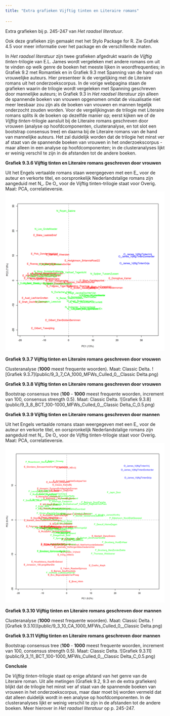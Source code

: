 ```yaml
---
title: "Extra grafieken Vijftig tinten en Literaire romans"

---
```


Extra grafieken bij p. 245-247 van *Het raadsel literatuur*.

Ook deze grafieken zijn gemaakt met het Stylo Package for R. Zie  Grafiek 4.5 voor meer informatie over het package en de verschillende maten.

In *Het raadsel literatuur* zijn twee grafieken afgedrukt waarin de *Vijftig tinten*-trilogie van E.L. James wordt vergeleken met andere romans om uit te vinden op welk genre de boeken het meeste lijken in woordfrequenties; in Grafiek 9.2 met Romantiek en in Grafiek 9.3 met Spanning van de hand van vrouwelijke auteurs. Hier presenteer ik de vergelijking met de Literaire romans uit het onderzoekscorpus. In de vorige webpagina staan de grafieken waarin de trilogie wordt vergeleken met Spanning geschreven door mannelijke auteurs; in Grafiek 9.3 in *Het raadsel literatuur* zijn alleen de spannende boeken van vrouwen opgenomen omdat de visualisatie niet meer leesbaar zou zijn als de boeken van vrouwen en mannen tegelijk onderzocht zouden worden. Voor de vergelijkingvan de trilogie met Literaire romans splits ik de boeken op dezelfde manier op; eerst kijken we of de *Vijftig tinten*-trilogie aansluit bij de Literaire romans geschreven door vrouwen (analyse op hoofdcomponenten, clusteranalyse, en tot slot een bootstrap consensus tree) en daarna bij de Literaire romans van de hand van mannelijke auteurs. Het zal duidelijk worden dat de trilogie het minst ver af staat van de spannende boeken van vrouwen in het onderzoekscorpus - maar alleen in een analyse op hoofdcomponenten; in de clusteranalyses lijkt er weinig verschil te zijn in de afstanden tot de andere boeken.


**Grafiek 9.3.6 Vijftig tinten en Literaire romans geschreven door vrouwen**

Uit het Engels vertaalde romans staan weergegeven met een E_ voor de auteur en verkorte titel, en oorspronkelijk Nederlandstalige romans zijn aangeduid met N_. De O_ voor de Vijftig tinten-trilogie staat voor Overig. Maat: PCA, correlatieversie.
![Grafiek 9.3.6](public/9_3_6_PCA_1000_MFWs_Culled_0__PCA__corr.png)

**Grafiek 9.3.7 Vijftig tinten en Literaire romans geschreven door vrouwen**

Clusteranalyse (**1000** meest frequente woorden). Maat: Classic Delta.
![Grafiek 9.3.7](public/9_3_7_CA_1000_MFWs_Culled_0__Classic Delta.png)

**Grafiek 9.3.8 Vijftig tinten en Literaire romans geschreven door vrouwen**

Bootstrap consensus tree (**100** - **1000** meest frequente woorden, increment van 100, consensus strength 0.5). Maat: Classic Delta.
![Grafiek 9.3.8](public/9_3_8_BCT_100-1000_MFWs_Culled_0__Classic Delta_C_0.5.png)


**Grafiek 9.3.9 Vijftig tinten en Literaire romans geschreven door mannen**

Uit het Engels vertaalde romans staan weergegeven met een E_ voor de auteur en verkorte titel, en oorspronkelijk Nederlandstalige romans zijn aangeduid met N_. De O_ voor de Vijftig tinten-trilogie staat voor Overig. Maat: PCA, correlatieversie.
![Grafiek 9.3.9](public/9_3_9_PCA_1000_MFWs_Culled_0__PCA__corr.png)

**Grafiek 9.3.10 Vijftig tinten en Literaire romans geschreven door mannen**

Clusteranalyse (**1000** meest frequente woorden). Maat: Classic Delta.
![Grafiek 9.3.10](public/9_3_10_CA_1000_MFWs_Culled_0__Classic Delta.png)

**Grafiek 9.3.11 Vijftig tinten en Literaire romans geschreven door mannen**

Bootstrap consensus tree (**100** - **1000** meest frequente woorden, increment van 100, consensus strength 0.5). Maat: Classic Delta.
![Grafiek 9.3.11](public/9_3_11_BCT_100-1000_MFWs_Culled_0__Classic Delta_C_0.5.png)

**Conclusie**

De *Vijftig tinten*-trilogie staat op enige afstand van het genre van de Literaire roman. Uit alle metingen (Grafiek 9.2, 9.3 en de extra grafieken) blijkt dat de trilogie het minst ver af staat van de spannende boeken van vrouwen in het onderzoekscorpus, maar daar moet bij worden vermeld dat dat alleen duidelijk wordt in een analyse op hoofdcomponenten. In de clusteranalyses lijkt er weinig verschil te zijn in de afstanden tot de andere boeken. Meer hierover in *Het raadsel literatuur* op p. 245-247.
